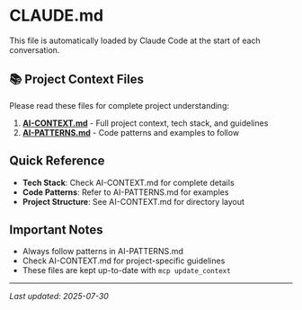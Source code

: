 # CLAUDE.md

This file is automatically loaded by Claude Code at the start of each conversation.

## 📚 Project Context Files

Please read these files for complete project understanding:

1. **[AI-CONTEXT.md](./AI-CONTEXT.md)** - Full project context, tech stack, and guidelines
2. **[AI-PATTERNS.md](./AI-PATTERNS.md)** - Code patterns and examples to follow

## Quick Reference

- **Tech Stack**: Check AI-CONTEXT.md for complete details
- **Code Patterns**: Refer to AI-PATTERNS.md for examples
- **Project Structure**: See AI-CONTEXT.md for directory layout

## Important Notes

- Always follow patterns in AI-PATTERNS.md
- Check AI-CONTEXT.md for project-specific guidelines
- These files are kept up-to-date with `mcp update_context`

---
*Last updated: 2025-07-30*